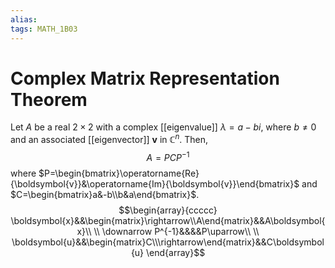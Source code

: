 ```yaml
---
alias:
tags: MATH_1B03
---
```

# Complex Matrix Representation Theorem
Let $A$ be a real $2 \times 2$ with a complex [[eigenvalue]] $\lambda = a - bi$, where $b\neq 0$ and an associated [[eigenvector]] $\boldsymbol{v}$ in $\mathbb{C}^n$. Then,
$$A=PCP^{-1}$$
where $P=\begin{bmatrix}\operatorname{Re}{\boldsymbol{v}}&\operatorname{Im}{\boldsymbol{v}}\end{bmatrix}$ and $C=\begin{bmatrix}a&-b\\b&a\end{bmatrix}$. 
$$\begin{array}{ccccc}
\boldsymbol{x}&&\begin{matrix}\rightarrow\\A\end{matrix}&&A\boldsymbol{x}\\
\\
\downarrow P^{-1}&&&&P\uparrow\\
\\
\boldsymbol{u}&&\begin{matrix}C\\\rightarrow\end{matrix}&&C\boldsymbol{u}
\end{array}$$